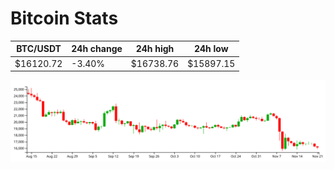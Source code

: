 # Bitcoin Stats

BTC/USDT|24h change|24h high|24h low|
|---|---|---|---|
|$16120.72|-3.40%|$16738.76|$15897.15|

<img src="./chart.svg">
